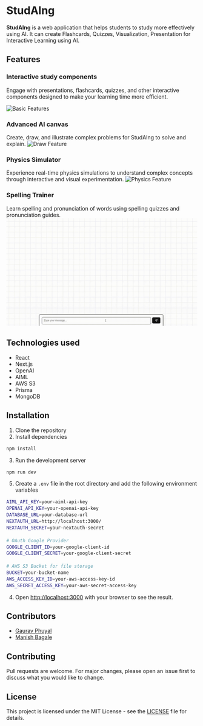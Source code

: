 # StudAIng

**StudAIng** is a web application that helps students to study more effectively using AI. It can create Flashcards, Quizzes, Visualization, Presentation for Interactive Learning using AI.


## Features
### Interactive study components

Engage with presentations, flashcards, quizzes, and other interactive components designed to make your learning time more efficient.

![Basic Features](public/gifs/basic-features.gif)

### Advanced AI canvas
Create, draw, and illustrate complex problems for StudAIng to solve and explain.
![Draw Feature](public/gifs/draw-feature.gif)

### Physics Simulator
Experience real-time physics simulations to understand complex concepts through interactive and visual experimentation.
![Physics Feature](public/gifs/physics-feature.gif)

### Spelling Trainer
Learn spelling and pronunciation of words using spelling quizzes and pronunciation guides.
![Spelling Feature](public/gifs/spelling-feature.gif)


## Technologies used
- React
- Next.js
- OpenAI
- AIML
- AWS S3
- Prisma
- MongoDB

## Installation
1. Clone the repository
2. Install dependencies
```bash
npm install
```
3. Run the development server
```bash
npm run dev
```
5. Create a `.env` file in the root directory and add the following environment variables
```bash
AIML_API_KEY=your-aiml-api-key
OPENAI_API_KEY=your-openai-api-key
DATABASE_URL=your-database-url
NEXTAUTH_URL=http://localhost:3000/
NEXTAUTH_SECRET=your-nextauth-secret

# OAuth Google Provider
GOOGLE_CLIENT_ID=your-google-client-id
GOOGLE_CLIENT_SECRET=your-google-client-secret

# AWS S3 Bucket for file storage
BUCKET=your-bucket-name
AWS_ACCESS_KEY_ID=your-aws-access-key-id
AWS_SECRET_ACCESS_KEY=your-aws-secret-access-key
```
4. Open [http://localhost:3000](http://localhost:3000) with your browser to see the result.

## Contributors
- [Gaurav Phuyal](https://github.com/phuyalgaurav)
- [Manish Bagale](https://github.com/munannoo)


## Contributing
Pull requests are welcome. For major changes, please open an issue first to discuss what you would like to change.

## License
This project is licensed under the MIT License - see the [LICENSE](LICENSE) file for details.
```